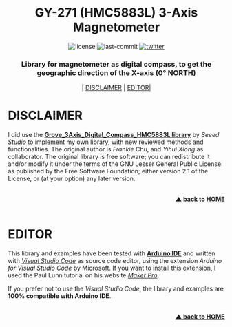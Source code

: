 <div id="home" align="center">
  <h1>GY-271 (HMC5883L) 3-Axis Magnetometer</h1>
  
  ![license](https://badgen.net/github/license/helviorubens/ESP8266-IMU)
  ![last-commit](https://badgen.net/github/last-commit/helviorubens/ESP8266-IMU)
  [![twitter](https://badgen.net/badge/icon/helviorubens?icon=twitter&label)](https://twitter.com/helviorubens)
    
  <h3>Library for magnetometer as digital compass, to get the geographic direction of the X-axis (0° NORTH)</h3>
  
  | <a href="#disclaimer">DISCLAIMER</a>
  | <a href="#editor">EDITOR</a>|
  
</div>

# DISCLAIMER

I did use the **[Grove_3Axis_Digital_Compass_HMC5883L library](https://github.com/Seeed-Studio/Grove_3Axis_Digital_Compass_HMC5883L)** by *Seeed Studio* to implement my own library, with new reviewed methods and functionalities. The original author is *Frankie* Chu, and *Yihui Xiong* as collaborator. The original library is free software; you can redistribute it and/or modify it under the terms of the GNU Lesser General Public License as published by the Free Software Foundation; either version 2.1 of the License, or (at your option) any later version.

<br/>
<div align="right">
    <b><a href="#home">▲ back to HOME</a></b>
</div>
<br/>

# EDITOR

This library and examples have been tested with [**Arduino IDE**](https://www.arduino.cc/) and written with [*Visual Studio Code*](https://code.visualstudio.com/) as source code editor, using the extension *Arduino for Visual Studio Code* by Microsoft. If you want to install this extension, I used the Paul Lunn tutorial on his website [*Maker Pro*](https://maker.pro/arduino/tutorial/how-to-use-visual-studio-code-for-arduino).

If you prefer not to use the *Visual Studio Code*, the library and examples are **100% compatible with Arduino IDE**.

<br/>
<div align="right">
    <b><a href="#home">▲ back to HOME</a></b>
</div>
<br/>

